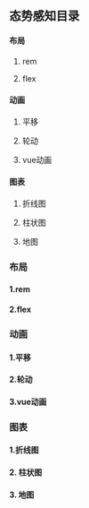 ## 态势感知目录

#### 布局

 1. rem

 2. flex

#### 动画

 1. 平移

 2. 轮动

 3. vue动画

#### 图表

 1. 折线图

 2. 柱状图

 3. 地图





### 布局

#### 1.rem

#### 2.flex

### 动画

#### 1.平移

#### 2.轮动

#### 3.vue动画

### 图表

#### 1.折线图

#### 2. 柱状图

#### 3. 地图
